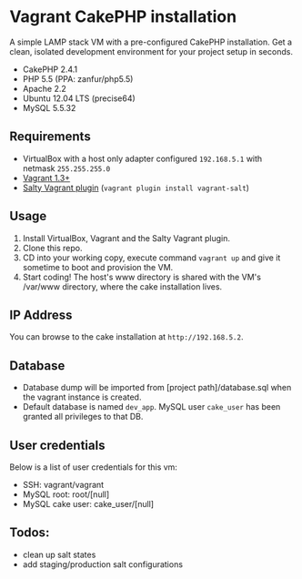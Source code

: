 Vagrant CakePHP installation
============================

A simple LAMP stack VM with a pre-configured CakePHP installation.
Get a clean, isolated development environment for your project setup in seconds.

+ CakePHP 2.4.1
+ PHP 5.5 (PPA: zanfur/php5.5)
+ Apache 2.2
+ Ubuntu 12.04 LTS (precise64)
+ MySQL 5.5.32

Requirements
--------------
+ VirtualBox with a host only adapter configured `192.168.5.1` with netmask `255.255.255.0`
+ [Vagrant 1.3+](http://www.vagrantup.com)
+ [Salty Vagrant plugin](https://github.com/saltstack/salty-vagrant) (`vagrant plugin install vagrant-salt`)

Usage
--------------
1. Install VirtualBox, Vagrant and the Salty Vagrant plugin.
2. Clone this repo.
3. CD into your working copy, execute command `vagrant up` and give it sometime to boot and provision the VM.
4. Start coding! The host's www directory is shared with the VM's /var/www directory, where the cake installation lives.

IP Address
--------------
You can browse to the cake installation at `http://192.168.5.2`.

Database
--------------
+ Database dump will be imported from [project path]/database.sql when the vagrant instance is created.
+ Default database is named `dev_app`. MySQL user `cake_user` has been granted all privileges to that DB.

User credentials
-----------------
Below is a list of user credentials for this vm:

+ SSH: vagrant/vagrant
+ MySQL root: root/[null]
+ MySQL cake user: cake_user/[null]

Todos:
-----------------
+ clean up salt states
+ add staging/production salt configurations